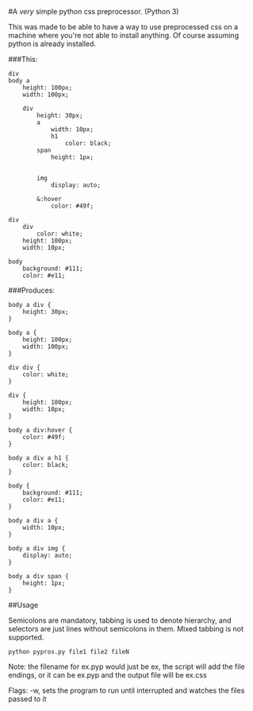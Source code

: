 #A _very_ simple python css preprocessor. (Python 3)

This was made to be able to have a way to use preprocessed css on a machine where you're not able to install anything.
Of course assuming python is already installed.


###This:
```
div
body a
    height: 100px;
    width: 100px;

    div
        height: 30px;
        a
            width: 10px;
            h1
                color: black;
        span
            height: 1px;


        img
            display: auto;

        &:hover
            color: #49f;

div
    div
        color: white;
    height: 100px;
    width: 10px;

body
    background: #111;
    color: #e11;
```
###Produces:
```
body a div {
	height: 30px;
}

body a {
	height: 100px;
	width: 100px;
}

div div {
	color: white;
}

div {
	height: 100px;
	width: 10px;
}

body a div:hover {
	color: #49f;
}

body a div a h1 {
	color: black;
}

body {
	background: #111;
	color: #e11;
}

body a div a {
	width: 10px;
}

body a div img {
	display: auto;
}

body a div span {
	height: 1px;
}
```

##Usage

Semicolons are mandatory, tabbing is used to denote hierarchy, and selectors are just lines without semicolons in them.
Mixed tabbing is not supported.

`python pypros.py file1 file2 fileN`

Note: the filename for ex.pyp would just be ex, the script will add the file endings, or it can be ex.pyp and the output
file will be ex.css

Flags:
    -w, sets the program to run until interrupted and watches the files passed to it